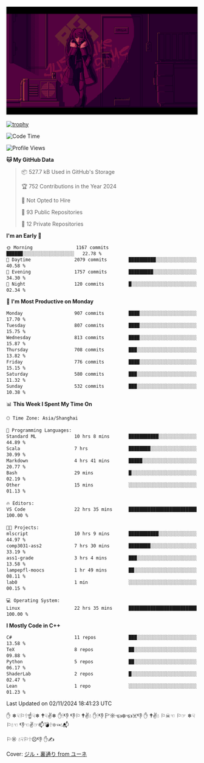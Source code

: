 ![](imgs/main.png)

[![trophy](https://github-profile-trophy.vercel.app/?username=NeilKleistGao&theme=dracula)](https://github.com/ryo-ma/github-profile-trophy)

<!--START_SECTION:waka-->
![Code Time](http://img.shields.io/badge/Code%20Time-1%2C421%20hrs%2017%20mins-blue)

![Profile Views](http://img.shields.io/badge/Profile%20Views-1-blue)

**🐱 My GitHub Data** 

> 📦 527.7 kB Used in GitHub's Storage 
 > 
> 🏆 752 Contributions in the Year 2024
 > 
> 🚫 Not Opted to Hire
 > 
> 📜 93 Public Repositories 
 > 
> 🔑 12 Private Repositories 
 > 
**I'm an Early 🐤** 

```text
🌞 Morning                1167 commits        ██████░░░░░░░░░░░░░░░░░░░   22.78 % 
🌆 Daytime                2079 commits        ██████████░░░░░░░░░░░░░░░   40.58 % 
🌃 Evening                1757 commits        █████████░░░░░░░░░░░░░░░░   34.30 % 
🌙 Night                  120 commits         █░░░░░░░░░░░░░░░░░░░░░░░░   02.34 % 
```
📅 **I'm Most Productive on Monday** 

```text
Monday                   907 commits         ████░░░░░░░░░░░░░░░░░░░░░   17.70 % 
Tuesday                  807 commits         ████░░░░░░░░░░░░░░░░░░░░░   15.75 % 
Wednesday                813 commits         ████░░░░░░░░░░░░░░░░░░░░░   15.87 % 
Thursday                 708 commits         ███░░░░░░░░░░░░░░░░░░░░░░   13.82 % 
Friday                   776 commits         ████░░░░░░░░░░░░░░░░░░░░░   15.15 % 
Saturday                 580 commits         ███░░░░░░░░░░░░░░░░░░░░░░   11.32 % 
Sunday                   532 commits         ███░░░░░░░░░░░░░░░░░░░░░░   10.38 % 
```


📊 **This Week I Spent My Time On** 

```text
🕑︎ Time Zone: Asia/Shanghai

💬 Programming Languages: 
Standard ML              10 hrs 8 mins       ███████████░░░░░░░░░░░░░░   44.89 % 
Scala                    7 hrs               ████████░░░░░░░░░░░░░░░░░   30.99 % 
Markdown                 4 hrs 41 mins       █████░░░░░░░░░░░░░░░░░░░░   20.77 % 
Bash                     29 mins             █░░░░░░░░░░░░░░░░░░░░░░░░   02.19 % 
Other                    15 mins             ░░░░░░░░░░░░░░░░░░░░░░░░░   01.13 % 

🔥 Editors: 
VS Code                  22 hrs 35 mins      █████████████████████████   100.00 % 

🐱‍💻 Projects: 
mlscript                 10 hrs 9 mins       ███████████░░░░░░░░░░░░░░   44.97 % 
comp3031-ass2            7 hrs 30 mins       ████████░░░░░░░░░░░░░░░░░   33.19 % 
ass1-grade               3 hrs 4 mins        ███░░░░░░░░░░░░░░░░░░░░░░   13.58 % 
lampepfl-moocs           1 hr 49 mins        ██░░░░░░░░░░░░░░░░░░░░░░░   08.11 % 
lab0                     1 min               ░░░░░░░░░░░░░░░░░░░░░░░░░   00.15 % 

💻 Operating System: 
Linux                    22 hrs 35 mins      █████████████████████████   100.00 % 
```

**I Mostly Code in C++** 

```text
C#                       11 repos            ███░░░░░░░░░░░░░░░░░░░░░░   13.58 % 
TeX                      8 repos             ██░░░░░░░░░░░░░░░░░░░░░░░   09.88 % 
Python                   5 repos             ██░░░░░░░░░░░░░░░░░░░░░░░   06.17 % 
ShaderLab                2 repos             █░░░░░░░░░░░░░░░░░░░░░░░░   02.47 % 
Lean                     1 repo              ░░░░░░░░░░░░░░░░░░░░░░░░░   01.23 % 
```




 Last Updated on 02/11/2024 18:41:23 UTC
<!--END_SECTION:waka-->

✋ ❄☟⚐🕆☝☟❄ 🕈☟✌❄ ✋🕯👎 👎⚐ 🕈✌💧 ✋🕯👎 🏱☼☜❄☜☠👎 ✋ 🕈✌💧 ⚐☠☜ ⚐☞ ❄☟⚐💧☜ 👎☜✌☞📫💣🕆❄☜💧📬

⚐☼ 💧☟⚐🕆☹👎 ✋✍

Cover: [ジル・裏通り from ユーネ](https://www.pixiv.net/artworks/62127066)
